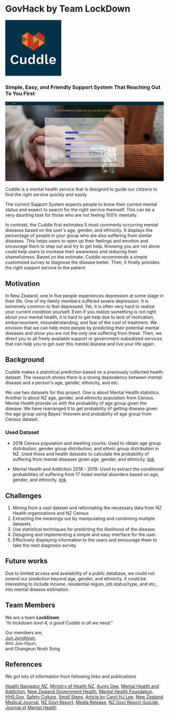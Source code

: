 # GovHack by Team LockDown
<img src="logo1.png" alt="My cool logo"/>

### Simple, Easy, and Friendly Support System That Reaching Out To You First

<img src="Cuddle Screen Shot2.png" alt="AppScreenshot"/>

Cuddle is a mental health service that is designed to guide our citizens to find the right service quickly and easily.

The current Support System expects people to know their current mental status and expect to search for the right service themself. This can be a very daunting task for those who are not feeling 100% mentally.

In contrast, the Cuddle first estimates 5 most commonly occurring mental diseases based on the user's age, gender, and ethnicity. It displays the percentage of people in your group who are also suffering from similar diseases. This helps users to open up their feelings and emotion and encourage them to step out and try to get help. Knowing you are not alone could help users to increase their awareness and reducing their shamefulness. Based on the estimate, Cuddle recommends a simple customized survey to diagnose the disease better. Then, it finally provides the right support service to the patient.

## Motivation
In New Zealand, one in five people experiences depression at some stage in their life. One of my family members suffered severe depression. It is extremely common to feel depressed. Yet, it is often very hard to realize your current condition yourself. Even if you realize something is not right about your mental health, it is hard to get help due to lack of motivation, embarrassment, misunderstanding, and fear of the cost of treatment. We envision that we can help more people by predicting their potential mental diseases and show you are not the only one suffering from these. Then, we direct you to all freely available support or government-subsidized services that can help you to get over this mental disease and live your life again.

## Background
Cuddle makes a statistical prediction based on a previously collected health dataset.
The research shows there is a strong dependency between mental disease and a person's age, gender, ethnicity, and etc.

We use two datasets for this project.
One is about Mental Health statistics. Another is about NZ age, gender, and ethnicity population from Census.
Mental Health provide us with the probability of age group given the disease.
We have rearranged it to get probability of getting disease given the age group using Bayes' theorem and probability of age group from Census dataset.

### Used Dataset
- 2018 Census population and dwelling counts:
Used to obtain age group distribution, gender group distribution, and ethnic group distribution in NZ. Used those and health datasets to calculate the probability of suffering from mental diseases given age, gender, and ethnicity.
[link](https://www.stats.govt.nz/information-releases/2018-census-population-and-dwelling-counts)

- Mental Health and Addiction 2018 - 2019:
Used to extract the conditional probabilities of suffering from 17 listed mental disorders based on age, gender, and ethnicity.
[link](https://www.health.govt.nz/publication/mental-health-and-addiction-service-use-2018-19-tables)

## Challenges
1. Mining from a vast dataset and reformating the necessary data from NZ Health organizations and NZ Census
2. Extracting the meanings out by manipulating and combining multiple datasets.
3. Use statistical techniques for predicting the likelihood of the disease.
4. Designing and implementing a simple and easy interface for the user.
5. Effectively displaying information to the users and encourage them to take the next diagnosis survey.

## Future works
Due to limited access and availability of a public database, we could not extend our prediction beyond age, gender, and ethnicity.
It could be interesting to include income, residential region, job status/type, and etc., into mental disease estimation.

## Team Members
We are a team **LockDown**.  
*"In lockdown level 4, a good Cuddle is all we need."*  

Our members are,  
[Jun Junghyun](https://www.linkedin.com/in/junjunghyun),  
Ahn Joo-Hyun,  
and Changeun Noah Song

## References
We got lots of information from following links and publications

[Health Navigator NZ](https://www.healthnavigator.org.nz/support/m/mental-health/), 
[Ministry of Health NZ](https://www.health.govt.nz/your-health/services-and-support/health-care-services/mental-health-services/mental-health-services-where-get-help), 
[Aunty Dee](https://www.auntydee.co.nz/tips-and-help), 
[Mental Health and Addiction](https://mentalhealth.inquiry.govt.nz/inquiry-report/he-ara-oranga/chapter-3-what-we-think/3-2-our-conclusions/), 
[New Zealand Government Health](https://www.govt.nz/browse/health/help-with-mental-health-and-addiction/), 
[Mental Health Foundation](https://mentalhealth.org.nz/helplines), 
[HHS.Gov](https://www.hhs.gov/hipaa/for-professionals/faq/mental-health/index.html), 
[Safety Culture](https://blog.safetyculture.com/industry-trends/the-striking-role-mental-health-plays-in-construction), 
[Small Steps](https://depression.org.nz/is-it-depression-anxiety/self-test/anxiety-test/#), 
[Article by Carol HJ Lee](https://global-uploads.webflow.com/5e332a62c703f653182faf47/5e332a62c703f6bc512fcf9f_Lee%20FINAL.pdf), 
[New Zealand Medical Journal](https://www.nzma.org.nz/journal-articles/ethnic-inequality-in-diagnosis-with-depression-and-anxiety-disorders), 
[NZ Govt Report](https://mentalhealth.inquiry.govt.nz/inquiry-report/he-ara-oranga/chapter-3-what-we-think/3-2-our-conclusions/), 
[Media Release](https://coronialservices.justice.govt.nz/assets/Documents/Publications/Chief-Coroner-Suicide-Stats-2020-Media-Release.pdf), 
[NZ Govt Report-Suicide](https://www.health.govt.nz/system/files/documents/publications/suicide_data_related_to_mental_health_service_users_2016_-final.pdf), 
[Journal of Mental Health](https://www.fmhs.auckland.ac.nz/assets/fmhs/som/psychmed/petrie/docs/2008%20J%20mental%20health%20.pdf)
